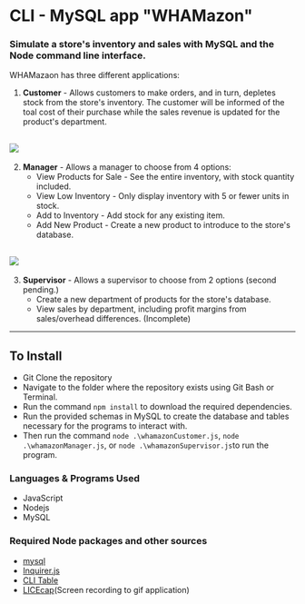 # CLI - MySQL app "WHAMazon"

### Simulate a store's inventory and sales with MySQL and the Node command line interface.

WHAMazaon has three different applications:

1. **Customer** - Allows customers to make orders, and in turn, depletes stock from the store's inventory. The customer will be informed of the toal cost of their purchase while the sales revenue is updated for the product's department.

![](images/whamazonCustomer.gif)
------------------------------------------------------------------------------------------
2. **Manager** - Allows a manager to choose from 4 options:
    * View Products for Sale - See the entire inventory, with stock quantity included.
    * View Low Inventory - Only display inventory with 5 or fewer units in stock.
    * Add to Inventory - Add stock for any existing item.
    * Add New Product - Create a new product to introduce to the store's database.
    
![](images/whamazonManager.gif)
------------------------------------------------------------------------------------------
3. **Supervisor** - Allows a supervisor to choose from 2 options (second pending.)
    * Create a new department of products for the store's database.
    * View sales by department, including profit margins from sales/overhead differences. (Incomplete)
------------------------------------------------------------------------------------------
## To Install
* Git Clone the repository
* Navigate to the folder where the repository exists using Git Bash or Terminal.
* Run the command `npm install` to download the required dependencies.
* Run the provided schemas in MySQL to create the database and tables necessary for the programs to interact with.
* Then run the command `node .\whamazonCustomer.js`, `node .\whamazonManager.js`, or `node .\whamazonSupervisor.js`to run the program.

### Languages & Programs Used
  * JavaScript
  * Nodejs
  * MySQL

### Required Node packages and other sources
* [mysql](https://www.npmjs.com/package/mysql)
* [Inquirer.js](https://www.npmjs.com/package/inquirer#examples)
* [CLI Table](https://www.npmjs.com/package/cli-table)
* [LICEcap](https://www.cockos.com/licecap/)(Screen recording to gif application)
